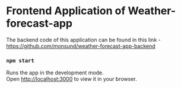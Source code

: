 # Frontend Application of Weather-forecast-app

The backend code of this application can be found in this link - https://github.com/monsund/weather-forecast-app-backend

### `npm start`

Runs the app in the development mode.\
Open [http://localhost:3000](http://localhost:3000) to view it in your browser.


